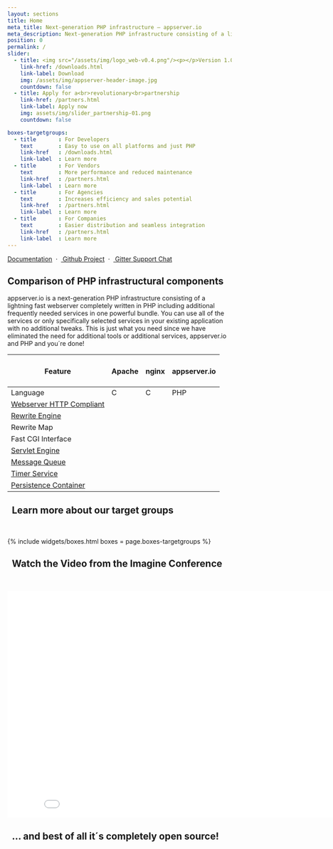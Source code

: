 ```yaml
---
layout: sections
title: Home
meta_title: Next-generation PHP infrastructure – appserver.io
meta_description: Next-generation PHP infrastructure consisting of a lightning fast webserver written in PHP plus additional useful services in one powerful bundle...
position: 0
permalink: /
slider:
  - title: <img src="/assets/img/logo_web-v0.4.png"/><p></p>Version 1.0.0 OUT NOW!
    link-href: /downloads.html
    link-label: Download
    img: /assets/img/appserver-header-image.jpg
    countdown: false
  - title: Apply for a<br>revolutionary<br>partnership
    link-href: /partners.html
    link-label: Apply now
    img: assets/img/slider_partnership-01.png
    countdown: false

boxes-targetgroups:
  - title       : For Developers
    text        : Easy to use on all platforms and just PHP
    link-href   : /downloads.html
    link-label  : Learn more
  - title       : For Vendors
    text        : More performance and reduced maintenance
    link-href   : /partners.html
    link-label  : Learn more
  - title       : For Agencies
    text        : Increases efficiency and sales potential
    link-href   : /partners.html
    link-label  : Learn more
  - title       : For Companies
    text        : Easier distribution and seamless integration
    link-href   : /partners.html
    link-label  : Learn more
---
```



<section class="grey small midsizefont text-right">
<div class="container">
<a href="{{ "/get-started/documentation.html" | prepend: site.baseurl }}" class="white"><i class="fa fa-book"></i> Documentation</a>&nbsp;&nbsp;·&nbsp;&nbsp;<a href="{{ site.github_repository }}"><i class="fa fa-github"></i> Github Project</a>&nbsp;&nbsp;·&nbsp;&nbsp;<a href="{{ site.github_gitter }}"><i class="fa fa-weixin"></i> Gitter Support Chat</a>
</div>
</section>

<section class="darkgrey">
<div class="container">

<h1><i class="fa fa-cubes"></i> Comparison of PHP infrastructural components</h1>
appserver.io is a next-generation PHP infrastructure consisting of a lightning fast webserver completely
written in PHP including additional frequently needed services in one powerful bundle. You can use all of
the services or only specifically selected services in your existing application with no additional tweaks.
This is just what you need since we have eliminated the need for additional tools or additional services,
appserver.io and PHP and you´re done!

</div>
</section>

<section class="grey">
<div class="container">

<div class="bs-example" data-example-id="simple-table">
  <table class="table">
      <thead>
          <tr>
              <th class="col-md-3"><h4>Feature</h4></th>
              <th class="col-md-3 text-center"><h4>Apache</h4></th>
              <th class="col-md-3 text-center"><h4>nginx</h4></th>
              <th class="col-md-3 text-center"><h4>appserver.io</h4></th>
          </tr>
      </thead>
      <tbody>
          <tr>
              <td>Language</td>
              <td class="text-center">C</td>
              <td class="text-center">C</td>
              <td class="text-center">PHP</td>
          </tr>
          <tr>
              <td><a href="{{ "/products/features/webserver.html" | prepend: site.baseurl }}">Webserver HTTP Compliant <i class="icon-ci fa fa-info-circle"></i></a></td>
              <td class="text-center"><i class="icon-ok fa fa-check-square-o"></i></td>
              <td class="text-center"><i class="icon-ok fa fa-check-square-o"></i></td>
              <td class="text-center"><i class="icon-ok fa fa-check-square-o"></i></td>
          </tr>
          <tr>
          <td><a href="{{ "/products/features/rewrite-engine.html" | prepend: site.baseurl }}">Rewrite Engine <i class="icon-ci fa fa-info-circle"></i></a></td>
              <td class="text-center"><i class="icon-ok fa fa-check-square-o"></i></td>
              <td class="text-center"><i class="icon-ok fa fa-check-square-o"></i></td>
              <td class="text-center"><i class="icon-ok fa fa-check-square-o"></i></td>
          </tr>
          <tr>
          <td>Rewrite Map</td>
              <td class="text-center"><i class="icon-ok fa fa-check-square-o"></td>
              <td class="text-center"><i class="icon-ok fa fa-check-square-o"></i></td>
              <td class="text-center"><i class="icon-ok fa fa-check-square-o"></i></td>
          </tr>
          <tr>
              <td>Fast CGI Interface</td>
              <td class="text-center"><i class="icon-ok fa fa-check-square-o"></i></td>
              <td class="text-center"><i class="icon-ok fa fa-check-square-o"></i></td>
              <td class="text-center"><i class="icon-ok fa fa-check-square-o"></i></td>
          </tr>
          <tr>
          <td><a href="{{ "/products/features/servlet-engine.html" | prepend: site.baseurl }}">Servlet Engine <i class="icon-ci fa fa-info-circle"></i></a></td>
              <td class="text-center"><i class="icon-nok fa fa-minus-square"></i></td>
              <td class="text-center"><i class="icon-nok fa fa-minus-square"></i></td>
              <td class="text-center"><i class="icon-ok fa fa-check-square-o"></i></td>
          </tr>
          <tr>
          <td><a href="{{ "/products/features/message-queue.html" | prepend: site.baseurl }}">Message Queue <i class="icon-ci fa fa-info-circle"></i></a></td>
              <td class="text-center"><i class="icon-nok fa fa-minus-square"></i></td>
              <td class="text-center"><i class="icon-nok fa fa-minus-square"></i></td>
              <td class="text-center"><i class="icon-ok fa fa-check-square-o"></i></td>
          </tr>
          <tr>
          <td><a href="{{ "/products/features/timer-service.html" | prepend: site.baseurl }}">Timer Service <i class="icon-ci fa fa-info-circle"></i></a></td>
              <td class="text-center"><i class="icon-nok fa fa-minus-square"></i></td>
              <td class="text-center"><i class="icon-nok fa fa-minus-square"></i></td>
              <td class="text-center"><i class="icon-ok fa fa-check-square-o"></i></td>
          </tr>
          <tr>
          <td><a href="{{ "/products/features/persistence-container.html" | prepend: site.baseurl }}">Persistence Container <i class="icon-ci fa fa-info-circle"></i></a></td>
              <td class="text-center"><i class="icon-nok fa fa-minus-square"></i></td>
              <td class="text-center"><i class="icon-nok fa fa-minus-square"></i></td>
              <td class="text-center"><i class="icon-ok fa fa-check-square-o"></i></td>
          </tr>

</tbody>
</table>
</div>
</div>
</section>

<section class="text-center">
<div class="container">
<h2><i class="fa fa-dot-circle-o"></i>&nbsp;&nbsp;Learn more about our target groups</h2>
<p><br/></p>
{% include widgets/boxes.html boxes = page.boxes-targetgroups %}
</div>
</section>

<section class="grey text-center">
<div class="container">
<h2><i class="fa fa-video-camera"></i>&nbsp;&nbsp;Watch the Video from the Imagine Conference</h2>
<p><br/></p>
<div class="elastic-video">
<iframe width="854" height="510" src="//www.youtube.com/embed/D5rkJ1bznKo#t=10" frameborder="0" allowfullscreen></iframe>
</div>
</div>
</section>

<!--
## <i class="fa fa-hand-o-right"></i> Lightning speed is only one part of the benefits of appserver.io...
<p><br/></p>
<div class="row">
    <div class="col-md-6">With the appserver.io plattform an increase in performance of your application is not to far away. If you use the services the infrastructure is offering a tremendous boost is absolutely possible and it comes along with an improvement for different parts of your software. 
    <p><br/></p>
    <a class="btn btn-info btn-lg"
                   href="{{ "/products/features.html" | prepend: site.baseurl }}">
                    <i class="fa fa-bars"></i>&nbsp;&nbsp;learn more about the possibilies
                </a>

    </div>
    <div class="col-md-6"><img class="img-responsive img-hover" src="http://placehold.it/700x400" alt="">     </div>
</div>
<p><br/></p>
-->

<section class="black text-center">
    <div class="container">
        <h2><i class="fa fa-arrow-right"></i>&nbsp;&nbsp;... and best of all it´s completely open source!</h2>
    </div>
</section>
